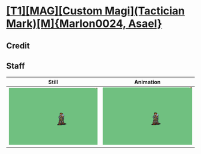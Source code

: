 # [\[T1\]\[MAG\]\[Custom Magi\]\(Tactician Mark\)\[M\]{Marlon0024, Asael}](../)

## Credit


	
## Staff

| Still | Animation |
| :---: | :-------: |
| ![Staff still](./Staff_000.png) | ![Staff animation](./Staff.gif) |
